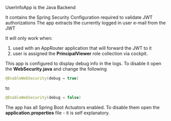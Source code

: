 UserInfoApp is the Java Backend 

It contains the Spring Security Configuration required to validate JWT authorizations
The app extracts the currently logged in user e-mail from the JWT

It will only work when:
1. used with an AppRouter application that will forward the JWT to it
2. user is assigned the **PrincipalViewer** role collection via cockpit.

This app is configured to display debug info in the logs. 
To disable it open the **WebSecurity.java** and change the following
```Java
@EnableWebSecurity(debug = true)
```
to
```Java
@EnableWebSecurity(debug = false)
```

The app has all Spring Boot Actuators enabled.
To disable them open the **application.properties** file - it is self explanatory.
